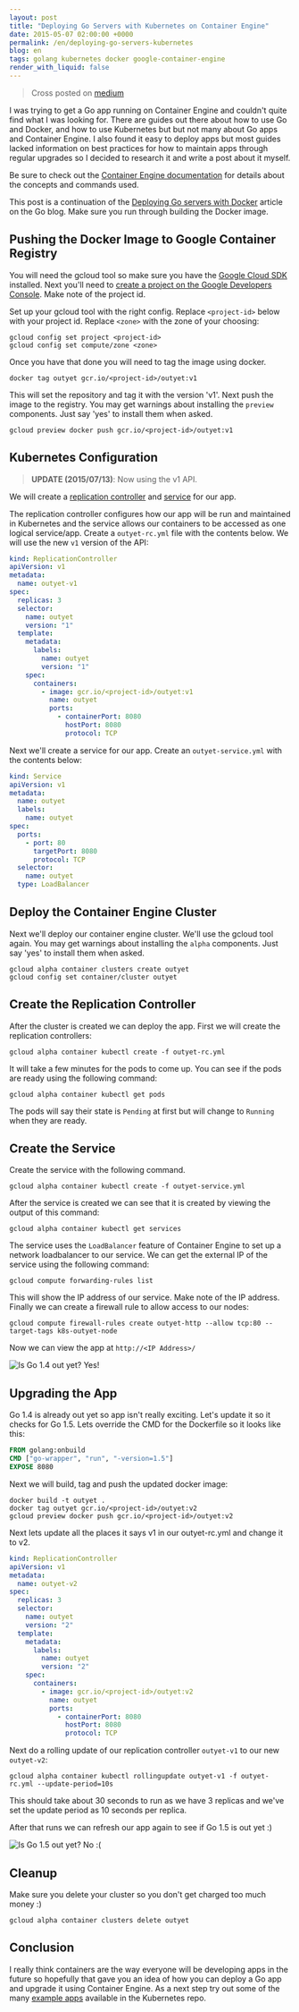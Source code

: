 ```yaml
---
layout: post
title: "Deploying Go Servers with Kubernetes on Container Engine"
date: 2015-05-07 02:00:00 +0000
permalink: /en/deploying-go-servers-kubernetes
blog: en
tags: golang kubernetes docker google-container-engine
render_with_liquid: false
---
```


> Cross posted on [medium](https://medium.com/@IanMLewis/deploying-go-servers-with-kubernetes-on-container-engine-3fee717a7e2a)

I was trying to get a Go app running on Container Engine and couldn't quite
find what I was looking for. There are guides out there about how to use Go and
Docker, and how to use Kubernetes but but not many about Go apps and Container
Engine. I also found it easy to deploy apps but most guides lacked information
on best practices for how to maintain apps through regular upgrades so I
decided to research it and write a post about it myself.

Be sure to check out the [Container Engine
documentation](https://cloud.google.com/container-engine/docs/) for details
about the concepts and commands used.

This post is a continuation of the [Deploying Go servers with
Docker](https://blog.golang.org/docker) article on the Go blog.
Make sure you run through building the Docker image.

## Pushing the Docker Image to Google Container Registry

You will need the gcloud tool so make sure you have the [Google Cloud
SDK](https://cloud.google.com/sdk/#Quick_Start) installed. Next you'll need to
[create a project on the Google Developers
Console](https://developers.google.com/console/help/#creatingdeletingprojects).
Make note of the project id.

Set up your gcloud tool with the right config. Replace `<project-id>` below
with your project id. Replace `<zone>` with the zone of your choosing:

```shell
gcloud config set project <project-id>
gcloud config set compute/zone <zone>
```

Once you have that done you will need to tag the
image using docker.

```shell
docker tag outyet gcr.io/<project-id>/outyet:v1
```

This will set the repository and tag it with the version 'v1'. Next push the
image to the registry. You may get warnings about installing the `preview`
components. Just say 'yes' to install them when asked.

```shell
gcloud preview docker push gcr.io/<project-id>/outyet:v1
```

## Kubernetes Configuration

> **UPDATE (2015/07/13)**: Now using the v1 API.

We will create a [replication
controller](https://github.com/GoogleCloudPlatform/kubernetes/blob/master/docs/replication-controller.md)
and [service](https://github.com/GoogleCloudPlatform/kubernetes/blob/master/docs/services.md) for our app.

The replication controller configures how our app will be run and maintained in
Kubernetes and the service allows our containers to be accessed as one logical service/app.
Create a `outyet-rc.yml` file with the contents below. We will use
the new `v1` version of the API:

```yaml
kind: ReplicationController
apiVersion: v1
metadata:
  name: outyet-v1
spec:
  replicas: 3
  selector:
    name: outyet
    version: "1"
  template:
    metadata:
      labels:
        name: outyet
        version: "1"
    spec:
      containers:
        - image: gcr.io/<project-id>/outyet:v1
          name: outyet
          ports:
            - containerPort: 8080
              hostPort: 8080
              protocol: TCP
```

Next we'll create a service for our app. Create an `outyet-service.yml` with
the contents below:

```yaml
kind: Service
apiVersion: v1
metadata:
  name: outyet
  labels:
    name: outyet
spec:
  ports:
    - port: 80
      targetPort: 8080
      protocol: TCP
  selector:
    name: outyet
  type: LoadBalancer
```

## Deploy the Container Engine Cluster

Next we'll deploy our container engine cluster. We'll use the gcloud tool again. You may get
warnings about installing the `alpha` components. Just say 'yes' to install them when asked.

```shell
gcloud alpha container clusters create outyet
gcloud config set container/cluster outyet
```

## Create the Replication Controller

After the cluster is created we can deploy the app. First we will create the replication controllers:

```shell
gcloud alpha container kubectl create -f outyet-rc.yml
```

It will take a few minutes for the pods to come up. You can see if the pods are
ready using the following command:

```shell
gcloud alpha container kubectl get pods
```

The pods will say their state is `Pending` at first but will change to
`Running` when they are ready.

## Create the Service

Create the service with the following command.

```shell
gcloud alpha container kubectl create -f outyet-service.yml
```

After the service is created we can see that it is created by viewing the
output of this command:

```shell
gcloud alpha container kubectl get services
```

The service uses the `LoadBalancer` feature of Container Engine to set up a
network loadbalancer to our service. We can get the external IP of the service
using the following command:

```shell
gcloud compute forwarding-rules list
```

This will show the IP address of our service. Make note of the IP address.
Finally we can create a firewall rule to allow access to our nodes:

```shell
gcloud compute firewall-rules create outyet-http --allow tcp:80 --target-tags k8s-outyet-node
```

Now we can view the app at `http://<IP Address>/`

![Is Go 1.4 out yet? Yes!](/assets/images/734/golang1.4_large.png)

## Upgrading the App

Go 1.4 is already out yet so app isn't really exciting. Let's update it so it
checks for Go 1.5. Lets override the CMD for the Dockerfile so it looks like this:

```dockerfile
FROM golang:onbuild
CMD ["go-wrapper", "run", "-version=1.5"]
EXPOSE 8080
```

Next we will build, tag and push the updated docker image:

```shell
docker build -t outyet .
docker tag outyet gcr.io/<project-id>/outyet:v2
gcloud preview docker push gcr.io/<project-id>/outyet:v2
```

Next lets update all the places it says v1 in our outyet-rc.yml and change it to v2.

```yaml
kind: ReplicationController
apiVersion: v1
metadata:
  name: outyet-v2
spec:
  replicas: 3
  selector:
    name: outyet
    version: "2"
  template:
    metadata:
      labels:
        name: outyet
        version: "2"
    spec:
      containers:
        - image: gcr.io/<project-id>/outyet:v2
          name: outyet
          ports:
            - containerPort: 8080
              hostPort: 8080
              protocol: TCP
```

Next do a rolling update of our replication controller `outyet-v1` to our new
`outyet-v2`:

```shell
gcloud alpha container kubectl rollingupdate outyet-v1 -f outyet-rc.yml --update-period=10s
```

This should take about 30 seconds to run as we have 3 replicas and we've set
the update period as 10 seconds per replica.

After that runs we can refresh our app again to see if Go 1.5 is out yet :)

![Is Go 1.5 out yet? No :(](/assets/images/734/golang1.5_large.png)

## Cleanup

Make sure you delete your cluster so you don't get charged too much money :)

```shell
gcloud alpha container clusters delete outyet
```

## Conclusion

I really think containers are the way everyone will be developing apps in the
future so hopefully that gave you an idea of how you can deploy a Go app and
upgrade it using Container Engine. As a next step try out some of the many
[example apps](https://github.com/GoogleCloudPlatform/kubernetes/tree/master/examples)
available in the Kubernetes repo.
